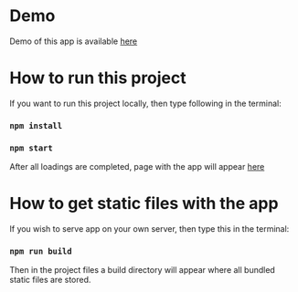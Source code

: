 # Demo
Demo of this app is available [here](https://vorobev-exceedteam.github.io/dad-jokes)

# How to run this project

If you want to run this project locally, then type following in the terminal:

### `npm install`

### `npm start`

After all loadings are completed, page with the app will 
appear [here](http://localhost:3000/)

# How to get static files with the app

If you wish to serve app on your own server, then type this in the terminal:

### `npm run build`

Then in the project files a build directory will appear where all bundled static files are stored.
